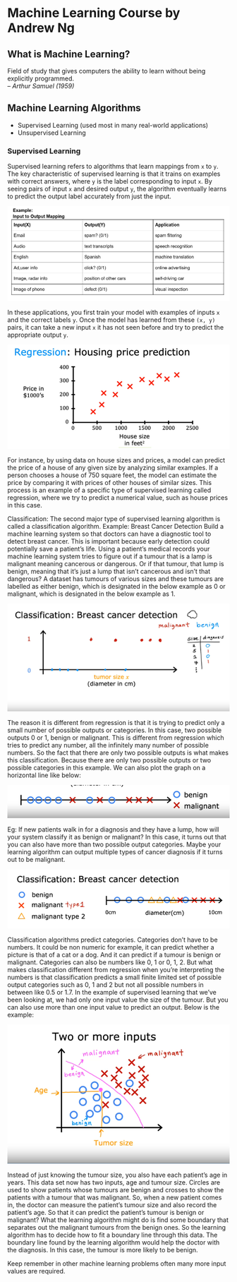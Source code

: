 # Machine Learning Course by Andrew Ng

## What is Machine Learning?

Field of study that gives computers the ability to learn without being explicitly programmed.  
*– Arthur Samuel (1959)*

## Machine Learning Algorithms

- Supervised Learning (used most in many real-world applications)
- Unsupervised Learning

### Supervised Learning

Supervised learning refers to algorithms that learn mappings from `x` to `y`. The key characteristic of supervised learning is that it trains on examples with correct answers, where `y` is the label corresponding to input `x`. By seeing pairs of input `x` and desired output `y`, the algorithm eventually learns to predict the output label accurately from just the input.

![Input/Output Mapping](IO-Mapping.png)

In these applications, you first train your model with examples of inputs `x` and the correct labels `y`. Once the model has learned from these `(x, y)` pairs, it can take a new input `x` it has not seen before and try to predict the appropriate output `y`.

![Regression](regression.png)

For instance, by using data on house sizes and prices, a model can predict the price of a house of any given size by analyzing similar examples. If a person chooses a house of 750 square feet, the model can estimate the price by comparing it with prices of other houses of similar sizes. This process is an example of a specific type of supervised learning called regression, where we try to predict a numerical value, such as house prices in this case.

Classification:
The second major type of supervised learning algorithm is called a classification algorithm.
Example:
Breast Cancer Detection
Build a machine learning system so that doctors can have a diagnostic tool to detect breast cancer. This is important because early detection could potentially save a patient’s life. Using a patient’s medical records your machine learning system tries to figure out if a tumour that is a lamp is malignant meaning cancerous or dangerous. Or if that tumour, that lump is benign, meaning that it’s just a lump that isn’t cancerous and isn’t that dangerous? A dataset has tumours of various sizes and these tumours are labelled as either benign, which is designated in the below example as 0 or malignant, which is designated in the below example as 1.

![Classification](classification.png)

The reason it is different from regression is that it is trying to predict only a small number of possible outputs or categories. In this case, two possible outputs 0 or 1, benign or malignant. This is different from regression which tries to predict any number, all the infinitely many number of possible numbers. So the fact that there are only two possible outputs is what makes this classification. Because there are only two possible outputs or two possible categories in this example.
We can also plot the graph on a horizontal line like below:

![Symbols](symbols.png)

Eg: If new patients walk in for a diagnosis and they have a lump, how will your system classify it as benign or malignant?
In this case, it turns out that you can also have more than two possible output categories. Maybe your learning algorithm can output multiple types of cancer diagnosis if it turns out to be malignant.

![Breast Cancer Detection](breast-cancer.png)

Classification algorithms predict categories. Categories don’t have to be numbers. It could be non numeric for example, it can predict whether a picture is that of a cat or a dog. And it can predict if a tumour is benign or malignant. Categories can also be numbers like 0, 1 or 0, 1, 2. But what makes classification different from regression when you’re interpreting the numbers is that classification predicts a small finite limited set of possible output categories such as 0, 1 and 2 but not all possible numbers in between like 0.5 or 1.7. In the example of supervised learning that we’ve been looking at, we had only one input value the size of the tumour. But you can also use more than one input value to predict an output. Below is the example:

![Two or more inputs](multiple-inputs.png)

Instead of just knowing the tumour size, you also have each patient’s age in years. This data set now has two inputs, age and tumour size. Circles are used to show patients whose tumours are benign and crosses to show the patients with a tumour that was malignant. So, when a new patient comes in, the doctor can measure the patient’s tumour size and also record the patient’s age. So that it can predict the patient’s tumour is benign or malignant? What the learning algorithm might do is find some boundary that separates out the malignant tumours from the benign ones. So the learning algorithm has to decide how to fit a boundary line through this data. The boundary line found by the learning algorithm would help the doctor with the diagnosis. In this case, the tumour is more likely to be benign.

Keep remember in other machine learning problems often many more input values are required.
